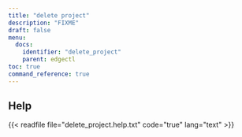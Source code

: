 ```yaml
---
title: "delete project"
description: "FIXME"
draft: false
menu:
  docs:
    identifier: "delete_project"
    parent: edgectl
toc: true
command_reference: true
---
```


## Help

{{< readfile file="delete_project.help.txt" code="true" lang="text" >}}

